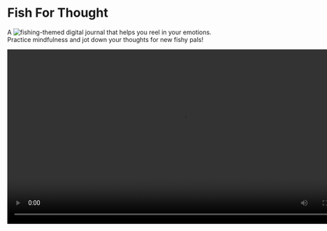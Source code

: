 # Fish For Thought
A ![fishing-themed digital](https://youtu.be/_w8JkJIDEeA) journal that helps you reel in your emotions. Practice mindfulness and jot down your thoughts for new fishy pals!

<video src="https://github.com/user-attachments/assets/882406c9-0119-49fb-b94b-9a630faa368e" width="800" />

### Original Devpost Submission to Hack the North 2025: ![Devpost](https://devpost.com/software/fish-for-thought)

### Inspiration
Inspired by the tranquil experience that fishing by the shore offers, **Fish for Thought** aims to help users reflect and log what they did and felt throughout their day. 

Generally, people love custom experiences. Mildly inspired by the popularity of daily horoscopes, Fish For Thought gives users a custom breakdown of the emotions and things they did that day through a cute journaling interface, intended to be for mobile so it can be done on the go.  

![inthepond](https://github.com/user-attachments/assets/e0222b65-6c36-4846-b5a5-c1d213f2e59e)

### What It Does

In this game you write down a journal entry, our AI analyzes the tone, and then you're awarded a special fish that represents that emotion. For example, a joyful entry might get you the cheerful Mola Mola, while a calm entry might get you a tranquil Koi. Our goal is to gamify self-care, turning a personal reflection into a relaxing and visually satisfying experience.

### Sponsored Tools
- Windsurf: Backend was build entirely AI‑native IDE workflow, helped greatly with integrating Martian since some examples were broken. Frontend was made in Godot's native editor, as Windsurf is not made for game development, though it was used to help with GDScript generation.
- Martian: Use it to access OpenAI models and pick which models were ideal for the task using the Deimos Router's Autotask ruleset. Message Length rules were also used.

### How We Built It
- Frontend: Godot/GDScript
- Backend: Python/Flask
- AI Integration: Martian's Deimos Router
- Tools: Windsurf IDE

It was really interesting to get to use Windsurf for game development. Although we ran into some issues since it's not specialized for this, it did help make .gdscript files (pretty similar to python) and overall quickened the development. It also helped in integrating the Martian API, especially because a few of the examples didn't work out of the box.

The Martian Deimos Router API is the real star of the show and the backbone to the game, generating custom descriptions of the fish to the users that use a mix of sentiment analysis for their journal, creative writing, and real fish facts!!! 

Fish For Thought uses Martian to decide on the best models given the length of the journaling that day, as well as whether the journal might require some more thought provoking analysis, or gentle reassurance, help summarizing, or more! It also gives a name to emotions, when it might not be immediate obvious what you're feeling. This is a general boon of journaling, but using AI also helps specifically draw out subtle cues towards your moods for the day.

(And considering the entire project took less than a dollar of the free credits given it seems to be working)

### Challenges
- Learning how to do UI heavy work in Godot, and learning to use its tools correctly
- Coming up with an idea that mixed both game development and AI integration (given the opportunity to work with so many tools for free)
- Deciding how to best use Martian's unique ability to pick which model should be used, and which tasks we would use AI for to help augment user experience

### Accomplishments We're Proud Of
- Custom drawn art for the whole app
- Getting to make a game
- Implementing a full back-end for a mobile game
- Getting so much free food

### What We Learned
- What features are core and what needs to be cut in the face of a time crunch :')
- The strengths and weaknesses of AI powered development tools
- Which models work best for each task, and how to fine-tune prompts so outputs are consistent enough to parse and store within a structured system (fish and descriptions).

### What’s Next
- Fish interactions: Originally planned but cut for time. Users could “talk” to their fish, a whimsical way to process thoughts and feelings with AI guidance that doesn't feel too "serious"

- Adaptive responses: Martian’s auto task routing could handle open-ended questions, adjusting based on what users want from reflection.

- Look back: Revisit past catches and analyze moods from especially good or tough days once there’s space to process.

- Bigger patterns: With a week or month of entries, AI could spot trends—like certain people, places, or situations tied to recurring emotions.

- Find a niche fit: Like Finch or Habitica, but focused on journaling—gamified self-care through collecting and interacting with fish.

- Privacy: Data handling needs careful attention, but existing practices can cover this.

![gallery](https://github.com/user-attachments/assets/8816e7cd-2b48-4725-aaef-68346f3bc0ae)


### Last Thoughts

Of course, Fish For Thought is not doing anything AI can't already do. Rather, it's intended to use existing models in a unique and relaxing environment that will allow users to use it to its full potential. User experience is important, and as AI gets more and more integrated into our lives, it's important to think about *how* we want to integrate it and what customization could people want. What makes it unique is the interactive, playful environment that turns AI from a tool into a character you can engage with. By embedding AI into a game, users get real-time, personalized responses that feel alive, creating a sense of companionship and whimsy. The game format
